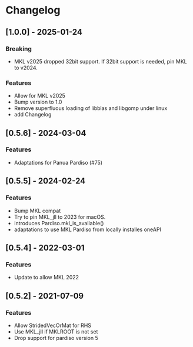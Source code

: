 # Changelog

## [1.0.0] - 2025-01-24

### Breaking

- MKL v2025 dropped 32bit support. If 32bit support is needed, pin MKL to  v2024.

### Features

- Allow for MKL v2025
- Bump version to 1.0
- Remove superfluous loading of libblas and libgomp under linux
- add Changelog

## [0.5.6] - 2024-03-04

### Features

- Adaptations for Panua Pardiso (#75)

## [0.5.5] - 2024-02-24

### Features

- Bump MKL compat
- Try to pin MKL_jll to 2023 for macOS.
- introduces Pardiso.mkl_is_available()
- adaptations to use MKL Pardiso from locally installes oneAPI

## [0.5.4] - 2022-03-01

### Features

- Update to allow MKL 2022 

## [0.5.2] - 2021-07-09

### Features

- Allow StridedVecOrMat for RHS 
- Use MKL_jll if MKLROOT is not set
- Drop support for pardiso version 5

